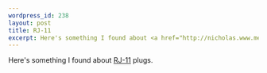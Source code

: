 ```yaml
--- 
wordpress_id: 238
layout: post
title: RJ-11
excerpt: Here's something I found about <a href="http://nicholas.www.media.mit.edu/people/nicholas/Wired/WIRED6-04.html">RJ-11</a> plugs.
---
```

Here's something I found about <a href="http://nicholas.www.media.mit.edu/people/nicholas/Wired/WIRED6-04.html">RJ-11</a> plugs.
